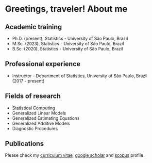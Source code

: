 # Greetings, traveler! About me

## Academic training

- Ph.D. (present), Statistics - University of São Paulo, Brazil
- M.Sc. (2023), Statistics - University of São Paulo, Brazil
- B.Sc. (2020), Statistics - University of São Paulo, Brazil


## Professional experience

- Instructor - Department of Statistics, University of São Paulo, Brazil (2017 - present)


## Fields of research

- Statistical Computing
- Generalized Linear Models
- Generalized Estimating Equations
- Generalized Additive Models
- Diagnostic Procedures

## Publications
Please check my [curriculum vitae](http://lattes.cnpq.br/9017498164523856), [google scholar](https://scholar.google.com.br/citations?hl=pt-BR&user=PCG_qHIAAAAJ) and [scopus](https://www.scopus.com/authid/detail.uri?authorId=57214188243) profile.
